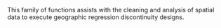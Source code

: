This family of functions assists with the cleaning and analysis of spatial data to execute geographic regression discontinuity designs. 

